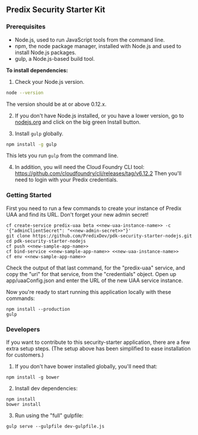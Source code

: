 ## Predix Security Starter Kit

### Prerequisites

- Node.js, used to run JavaScript tools from the command line.
- npm, the node package manager, installed with Node.js and used to install Node.js packages.
- gulp, a Node.js-based build tool.

**To install dependencies:**

1)  Check your Node.js version.

```sh
node --version
```

The version should be at or above 0.12.x.

2)  If you don't have Node.js installed, or you have a lower version, go to [nodejs.org](https://nodejs.org) and click on the big green Install button.

3)  Install `gulp` globally.

```sh
npm install -g gulp
```

This lets you run `gulp` from the command line.

4) In addition, you will need the Cloud Foundry CLI tool:
<https://github.com/cloudfoundry/cli/releases/tag/v6.12.2>
Then you'll need to login with your Predix credentials.

### Getting Started
First you need to run a few commands to create your instance of Predix UAA and find its URL.  Don't forget your new admin secret!
```
cf create-service predix-uaa beta <<new-uaa-instance-name>> -c '{"adminClientSecret": "<<new-admin-secret>>"}'
git clone https://github.com/PredixDev/pdk-security-starter-nodejs.git
cd pdk-security-starter-nodejs
cf push <<new-sample-app-name>>
cf bind-service <<new-sample-app-name>> <<new-uaa-instance-name>>
cf env <<new-sample-app-name>>
```
Check the output of that last command, for the "predix-uaa" service, and copy the "uri" for that service, from the "credentials" object.
Open up app/uaaConfig.json and enter the URL of the new UAA service instance.

Now you're ready to start running this application locally with these commands:
```
npm install --production
gulp
```

### Developers
If you want to contribute to this security-starter application, there are a few extra setup steps.  (The setup above has been simplified to ease installation for customers.)

1) If you don't have bower installed globally, you'll need that:
```
npm install -g bower
```

2) Install dev dependencies:
```
npm install
bower install
```

3) Run using the "full" gulpfile:
```
gulp serve --gulpfile dev-gulpfile.js
```
